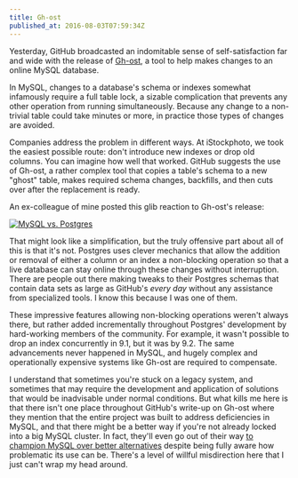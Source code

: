 ```yaml
---
title: Gh-ost
published_at: 2016-08-03T07:59:34Z
---
```


Yesterday, GitHub broadcasted an indomitable sense of self-satisfaction far and
wide with the release of [Gh-ost][gh-ost], a tool to help makes changes to an
online MySQL database.

In MySQL, changes to a database's schema or indexes somewhat infamously require
a full table lock, a sizable complication that prevents any other operation
from running simultaneously. Because any change to a non-trivial table could
take minutes or more, in practice those types of changes are avoided.

Companies address the problem in different ways. At iStockphoto, we took the
easiest possible route: don't introduce new indexes or drop old columns. You
can imagine how well that worked. GitHub suggests the use of Gh-ost, a rather
complex tool that copies a table's schema to a new "ghost" table, makes
required schema changes, backfills, and then cuts over after the replacement is
ready.

An ex-colleague of mine posted this glib reaction to Gh-ost's release:

[![MySQL vs. Postgres](/assets/fragments/gh-ost/vs.jpg)](/assets/fragments/gh-ost/vs@2x.jpg)

That might look like a simplification, but the truly offensive part about all
of this is that it's not. Postgres uses clever mechanics that allow the
addition or removal of either a column or an index a non-blocking operation so
that a live database can stay online through these changes without
interruption. There are people out there making tweaks to their Postgres
schemas that contain data sets as large as GitHub's _every day_ without any
assistance from specialized tools. I know this because I was one of them.

These impressive features allowing non-blocking operations weren't always
there, but rather added incrementally throughout Postgres' development by
hard-working members of the community. For example, it wasn't possible to drop
an index concurrently in 9.1, but it was by 9.2. The same advancements never
happened in MySQL, and hugely complex and operationally expensive systems like
Gh-ost are required to compensate.

I understand that sometimes you're stuck on a legacy system, and sometimes that
may require the development and application of solutions that would be
inadvisable under normal conditions. But what kills me here is that there isn't
one place throughout GitHub's write-up on Gh-ost where they mention that the
entire project was built to address deficiencies in MySQL, and that there might
be a better way if you're not already locked into a big MySQL cluster. In fact,
they'll even go out of their way [to champion MySQL over better
alternatives][vmg] despite being fully aware how problematic its use can be.
There's a level of willful misdirection here that I just can't wrap my head
around.

[gh-ost]: https://github.com/github/gh-ost
[vmg]: https://twitter.com/vmg/status/757987482478776320
